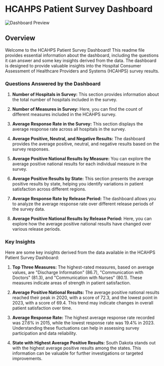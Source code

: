 # HCAHPS Patient Survey Dashboard

![Dashboard Preview](https://github.com/abdelrahman4578/HCAHPS/blob/main/Capture.PNG)

## Overview

Welcome to the HCAHPS Patient Survey Dashboard! This readme file provides essential information about the dashboard, including the questions it can answer and some key insights derived from the data. The dashboard is designed to provide valuable insights into the Hospital Consumer Assessment of Healthcare Providers and Systems (HCAHPS) survey results.

### Questions Answered by the Dashboard

1. **Number of Hospitals in Survey:** This section provides information about the total number of hospitals included in the survey.

2. **Number of Measures in Survey:** Here, you can find the count of different measures included in the HCAHPS survey.

3. **Average Response Rate in the Survey:** This section displays the average response rate across all hospitals in the survey.

4. **Average Positive, Neutral, and Negative Results:** The dashboard provides the average positive, neutral, and negative results based on the survey responses.

5. **Average Positive National Results by Measure:** You can explore the average positive national results for each individual measure in the survey.

6. **Average Positive Results by State:** This section presents the average positive results by state, helping you identify variations in patient satisfaction across different regions.

7. **Average Response Rate by Release Period:** The dashboard allows you to analyze the average response rate over different release periods of the survey data.

8. **Average Positive National Results by Release Period:** Here, you can explore how the average positive national results have changed over various release periods.

### Key Insights

Here are some key insights derived from the data available in the HCAHPS Patient Survey Dashboard:

1. **Top Three Measures:** The highest-rated measures, based on average values, are "Discharge Information" (86.7), "Communication with Doctors" (81.3), and "Communication with Nurses" (80.1). These measures indicate areas of strength in patient satisfaction.

2. **Average Positive National Results:** The average positive national results reached their peak in 2020, with a score of 72.3, and the lowest point in 2023, with a score of 69.4. This trend may indicate changes in overall patient satisfaction over time.

3. **Average Response Rate:** The highest average response rate recorded was 27.6% in 2015, while the lowest response rate was 19.4% in 2023. Understanding these fluctuations can help in assessing survey participation and data reliability.

4. **State with Highest Average Positive Results:** South Dakota stands out with the highest average positive results among the states. This information can be valuable for further investigations or targeted improvements.
